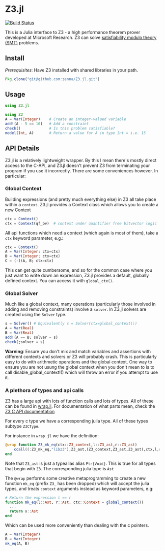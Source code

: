 # Z3.jl

[![Build Status](https://travis-ci.org/zenna/Z3.jl.svg?branch=master)](https://travis-ci.org/zenna/Z3.jl)

This is a Julia interface to Z3 - a high performance theorem prover developed at Microsoft Research.
Z3 can solve [satisfiability modulo theory (SMT)](https://en.wikipedia.org/wiki/Satisfiability_modulo_theories) problems.

## Install

*Prerequisites*: Have Z3 installed with shared libraries in your path.

```julia
Pkg.clone("git@github.com:zenna/Z3.jl.git")
```


## Usage


```julia
using Z3.jl
```

```julia
using Z3
A = Var(Integer)    # Create an integer-valued variable
add!(A - 5 == 10)   # Add a constraint
check()             # Is this problem satisfiable?
model(Int, A)       # Return a value for A in type Int = i.e. 15
```

## API Details

Z3.jl is a relatively lightweight wrapper.
By this I mean there's mostly direct access to the C-API, and Z3.jl doesn't prevent Z3 from terminating your program if you use it incorrectly.
There are some conveniences however.  In particular:

### Global Context
Building expressions (and pretty much everything else) in Z3 all take place within a `context`.
Z3.jl provides a Context class which allows you to create a new Context

```julia
ctx = Context()
ctx = Context(qf_bv)  # context under quantifier free bitvector logic
```

All api functions which need a context (which again is most of them), take a `ctx` keyword parameter, e.g.:

```julia
ctx = Context()
A = Var(Integer; ctx=ctx)
B = Var(Integer; ctx=ctx)
C = (-)(A, B; ctx=ctx)
```

This can get quite cumbersome, and so for the common case where you just want to write down an expression, Z3.jl provides a default, globally defined context.
You can access it with `global_ctx()`.

### Global Solver
Much like a global context, many operations (particularly those involved in adding and removing constraints) involve a `solver`.  In Z3.jl solvers are created using the `Solver` type.

```julia
s = Solver() # Equivalently s = Solver(ctx=global_context())
A = Var(Real)
B = Var(Real)
add!(A == B; solver = s)
check(;solver = s)
```

__Warning__: Ensure you don't mix and match variables and assertions with different contexts and solvers or Z3 will probably crash.  This is particularly easy to do with arithmetic operations and the global context.  One way to ensure you are not usung the global context when you don't mean to is to call disable_global_context!() which will throw an error if you attempt to use it.

### A plethora of types and api calls
Z3 has a large api with lots of function calls and lots of types.  All of these can be found in [wrap.jl](https://github.com/zenna/Z3.jl/blob/master/src/wrap.jl).  For documentation of what parts mean, check the [Z3 C API documentation](http://research.microsoft.com/en-us/um/redmond/projects/z3/code/group__capi.html)

For every c type we have a corresponding julia type.
All of these types subtype `Z3CType`.

For instance in `wrap.jl` we have the definition:

```julia
@wrap function Z3_mk_eq(ctx::Z3_context,l::Z3_ast,r::Z3_ast)
    ccall((:Z3_mk_eq,"libz3"),Z3_ast,(Z3_context,Z3_ast,Z3_ast),ctx,l,r)
end
```

Note that `Z3_ast` is just a typealias alias `Ptr{Void}`.
This is true for all types that begin with `Z3`.
The corresponding julia type is `Ast`

The `@wrap` performs some creative metaprogramming to create a new function `mk_eq` (prefix `Z3_` has been dropped) which will accept the julia types, and treats `context` arguments instead as keyword parameters, e.g:

```julia
# Return the expression l == r
function mk_eq(l::Ast, r::Ast; ctx::Context = global_context())
  ...
  return x::Ast
end
```

Which can be used more conveniently than dealing with the c pointers.

```julia
A = Var(Integer)
B = Var(Integer)
mk_eq(A, B)
```
